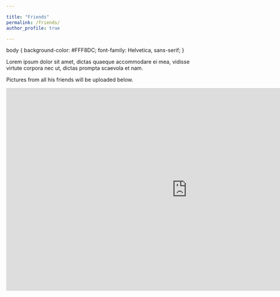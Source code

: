 ```yaml
---

title: "Friends"
permalink: /friends/
author_profile: true

---
```


<html>
<head>
  
  body {
  background-color: #FFF8DC;
  font-family: Helvetica, sans-serif;
}

</body>
</head?
</html>


Lorem ipsum dolor sit amet, dictas quaeque accommodare ei mea, vidisse virtute corpora nec ut, dictas prompta scaevola et nam.

Pictures from all his friends will be uploaded below. 


<iframe width="966" height="543" src="https://www.youtube.com/embed/bV2GklFBaT8" frameborder="0" allow="accelerometer; autoplay; encrypted-media; gyroscope; picture-in-picture" allowfullscreen></iframe>
